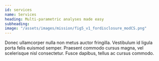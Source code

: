 ```yaml
---
id: services
name: Services
heading: Multi-parametric analyses made easy 
subheading: 
image: "/assets/images/mission/fig5_v1_fordisclosure_modCS.png"
---
```


Donec ullamcorper nulla non metus auctor fringilla. Vestibulum id ligula porta felis euismod semper. Praesent commodo cursus magna, vel scelerisque nisl consectetur. Fusce dapibus, tellus ac cursus commodo.
